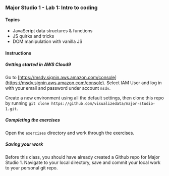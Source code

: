 ### Major Studio 1 - Lab 1: Intro to coding

#### Topics

- JavaScript data structures & functions
- JS quirks and tricks
- DOM manipulation with vanilla JS

#### Instructions

##### Getting started in AWS Cloud9

Go to [https://msdv.signin.aws.amazon.com/console](https://msdv.signin.aws.amazon.com/console). Select IAM User and log in with your email and password under account `msdv`.

Create a new environment using all the default settings, then clone this repo by running `git clone https://github.com/visualizedata/major-studio-1.git`.

##### Completing the exercises

Open the `exercises` directory and work through the exercises.

##### Saving your work

Before this class, you should have already created a Github repo for Major Studio 1. Navigate to your local directory, save and commit your local work to your personal git repo.
